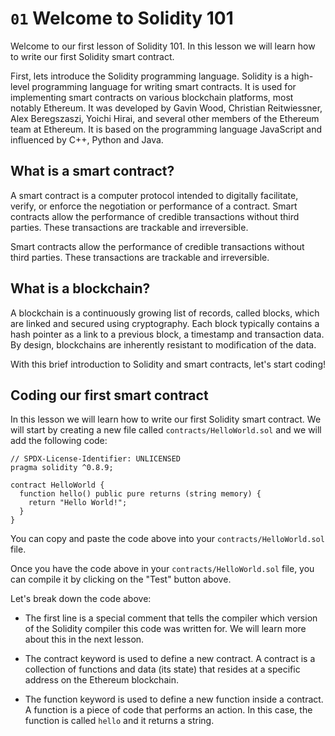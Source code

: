 # `01` Welcome to Solidity 101

Welcome to our first lesson of Solidity 101. In this lesson we will learn how to write our first Solidity smart contract.

First, lets introduce the Solidity programming language. Solidity is a high-level programming language for writing smart contracts. It is used for implementing smart contracts on various blockchain platforms, most notably Ethereum. It was developed by Gavin Wood, Christian Reitwiessner, Alex Beregszaszi, Yoichi Hirai, and several other members of the Ethereum team at Ethereum. It is based on the programming language JavaScript and influenced by C++, Python and Java.

## What is a smart contract?

A smart contract is a computer protocol intended to digitally facilitate, verify, or enforce the negotiation or performance of a contract. Smart contracts allow the performance of credible transactions without third parties. These transactions are trackable and irreversible.

Smart contracts allow the performance of credible transactions without third parties. These transactions are trackable and irreversible.

## What is a blockchain?

A blockchain is a continuously growing list of records, called blocks, which are linked and secured using cryptography. Each block typically contains a hash pointer as a link to a previous block, a timestamp and transaction data. By design, blockchains are inherently resistant to modification of the data.

With this brief introduction to Solidity and smart contracts, let's start coding!

## Coding our first smart contract

In this lesson we will learn how to write our first Solidity smart contract. We will start by creating a new file called `contracts/HelloWorld.sol` and we will add the following code:

```solidity
// SPDX-License-Identifier: UNLICENSED
pragma solidity ^0.8.9;

contract HelloWorld {
  function hello() public pure returns (string memory) {
    return "Hello World!";
  }
}

```

You can copy and paste the code above into your `contracts/HelloWorld.sol` file.

Once you have the code above in your `contracts/HelloWorld.sol` file, you can compile it by clicking on the "Test" button above.

Let's break down the code above:

- The first line is a special comment that tells the compiler which version of the Solidity compiler this code was written for. We will learn more about this in the next lesson.

- The contract keyword is used to define a new contract. A contract is a collection of functions and data (its state) that resides at a specific address on the Ethereum blockchain.

- The function keyword is used to define a new function inside a contract. A function is a piece of code that performs an action. In this case, the function is called `hello` and it returns a string.
